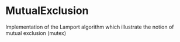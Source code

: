 # MutualExclusion
Implementation of the Lamport algorithm which illustrate the notion of mutual exclusion (mutex) 
